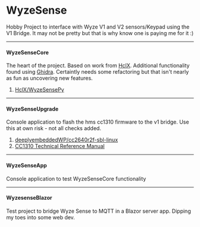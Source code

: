 # WyzeSense
Hobby Project to interface with Wyze V1 and V2 sensors/Keypad using the V1 Bridge. It may not be pretty but that is why know one is paying me for it :)

------
#### WyzeSenseCore

The heart of the project. 
Based on work from [HclX](https://github.com/HclX). Additional functionality found using [Ghidra](https://github.com/NationalSecurityAgency/ghidra).
Certaintly needs some refactoring but that isn't nearly as fun as uncovering new features.
1. [HclX/WyzeSensePy](https://github.com/HclX/WyzeSensePy)

------
#### WyzeSenseUpgrade

Console application to flash the hms cc1310 firmware to the v1 bridge. Use this at own risk - not all checks added.
1. [deeplyembeddedWP/cc2640r2f-sbl-linux](https://github.com/deeplyembeddedWP/cc2640r2f-sbl-linux)
2. [CC1310 Technical Reference Manual](https://www.ti.com/lit/ug/swcu117i/swcu117i.pdf?ts=1619413277495)

------
#### WyzeSenseApp

Console application to test WyzeSenseCore functionality

------
#### WyzesenseBlazor

Test project to bridge Wyze Sense to MQTT in a Blazor server app. Dipping my toes into some web dev. 

